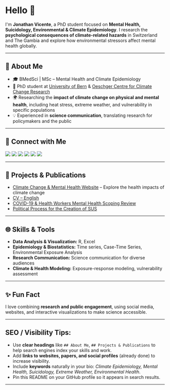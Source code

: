 # Hello 👋

I'm **Jonathan Vicente**, a PhD student focused on **Mental Health, Suicidology, Environmental & Climate Epidemiology**. I research the **psychological consequences of climate-related hazards** in Switzerland and The Gambia and explore how environmental stressors affect mental health globally.

---

## 🌱 About Me

- 🎓 BMedSci | MSc – Mental Health and Climate Epidemiology  
- 🔬 PhD student at [University of Bern](https://www.unibe.ch/) & [Oeschger Centre for Climate Change Research](https://www.oeschger.unibe.ch/)  
- 🌍 Researching the **impact of climate change on physical and mental health**, including heat stress, extreme weather, and vulnerability in specific populations  
- 💡 Experienced in **science communication**, translating research for policymakers and the public  

---

## 🔗 Connect with Me

<div>
  <a href="https://usp-br.academia.edu/JonathanVicente" target="_blank"><img src="https://img.shields.io/badge/Academia-fff?style=for-the-badge&logo=academia&logoColor=black"></a>
  <a href="https://instagram.com/jonathanvicentt" target="_blank"><img src="https://img.shields.io/badge/-Instagram-%23E4405F?style=for-the-badge&logo=instagram&logoColor=white"></a>
  <a href="https://jonvicente.github.io/" target="_blank"><img src="https://img.shields.io/badge/GitHub-100000?style=for-the-badge&logo=github&logoColor=white"></a>
  <a href="https://linktr.ee/jonathanvicente" target="_blank"><img src="https://img.shields.io/badge/Linktree-39E09B?style=for-the-badge&logo=linktree&logoColor=white"></a>
  <a href="mailto:jonathanvice@gmail.com"><img src="https://img.shields.io/badge/-Gmail-%23333?style=for-the-badge&logo=gmail&logoColor=white"></a>
  <a href="https://www.linkedin.com/in/jonathanvicentt" target="_blank"><img src="https://img.shields.io/badge/-LinkedIn-%230077B5?style=for-the-badge&logo=linkedin&logoColor=white"></a>
</div>

---

## 📂 Projects & Publications

- [Climate Change & Mental Health Website](https://jonvicente.github.io/cc_health/) – Explore the health impacts of climate change  
- [CV – English](https://jonvicente.github.io/files/CV_Jonathan_Vicente_en.pdf)  
- [COVID-19 & Health Workers Mental Health Scoping Review](https://doi.org/10.11606/D.5.2023.tde-08052023-155935)  
- [Political Process for the Creation of SUS](https://www.academia.edu/41132449/POL%C3%8DTICAS_P%C3%9ABLICAS_PROCESSO_POL%C3%8DTICO_DE_CRIA%C3%87%C3%83O_DO_SISTEMA_%C3%9ANICO_DE_SA%C3%9DE_SUS_COM_BASE_NA_LEI_8_080_90)

---

## 🌐 Skills & Tools

- **Data Analysis & Visualization:** R, Excel  
- **Epidemiology & Biostatistics:** Time series, Case-Time Series, Environmental Exposure Analysis  
- **Research Communication:** Science communication for diverse audiences  
- **Climate & Health Modeling:** Exposure-response modeling, vulnerability assessment  

---

## ✨ Fun Fact

I love combining **research and public engagement**, using social media, websites, and interactive visualizations to make science accessible.

---

## SEO / Visibility Tips:

- Use **clear headings** like `## About Me`, `## Projects & Publications` to help search engines index your skills and work.  
- Add **links to websites, papers, and social profiles** (already done) to increase visibility.  
- Include **keywords** naturally in your bio: *Climate Epidemiology, Mental Health, Suicidology, Extreme Weather, Environmental Health*.  
- Pin this README on your GitHub profile so it appears in search results.  

---

